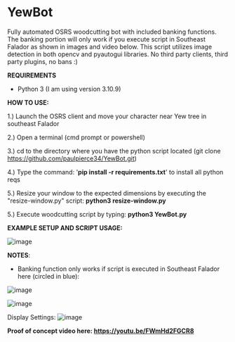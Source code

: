 # YewBot
Fully automated OSRS woodcutting bot with included banking functions. The banking portion will only work if you execute script in Southeast Falador as shown in images and video below. This script utilizes image detection in both opencv and pyautogui libraries. No third party clients, third party plugins, no bans :) 




**REQUIREMENTS**

- Python 3 (I am using version 3.10.9)

**HOW TO USE:**

1.) Launch the OSRS client and move your character near Yew tree in southeast Falador

2.) Open a terminal (cmd prompt or powershell)

3.) cd to the directory where you have the python script located (git clone https://github.com/paulpierce34/YewBot.git)

4.) Type the command: '**pip install -r requirements.txt**' to install all python reqs

5.) Resize your window to the expected dimensions by executing the "resize-window.py" script: **python3 resize-window.py**

5.) Execute woodcutting script by typing: **python3 YewBot.py**

**EXAMPLE SETUP AND SCRIPT USAGE:**

![image](https://user-images.githubusercontent.com/33561650/220514760-a84d6b64-8ba6-4a4b-8249-24d2f996a384.png)





**NOTES**:


- Banking function only works if script is executed in Southeast Falador here (circled in blue):

![image](https://user-images.githubusercontent.com/33561650/219968282-2b548a4b-6034-47ce-8eac-ba5dbb735231.png)

![image](https://user-images.githubusercontent.com/33561650/220515027-8f019073-e19f-4f29-912b-49ccf053e84a.png)

Display Settings:
![image](https://user-images.githubusercontent.com/33561650/225092968-78924509-0d58-44c4-857e-7d1a35a9964e.png)


**Proof of concept video here: https://youtu.be/FWmHd2FGCR8**
